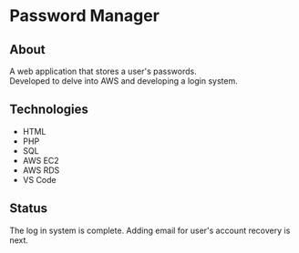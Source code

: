 # Password Manager

## About
A web application that stores a user's passwords.  
  Developed to delve into AWS and developing a login system.
  
## Technologies
- HTML
- PHP
- SQL
- AWS EC2
- AWS RDS
- VS Code

## Status
The log in system is complete. Adding email for user's account recovery is next.
